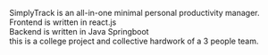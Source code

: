 SimplyTrack is an all-in-one minimal personal productivity manager.
<br/>
Frontend is written in react.js
<br/>
Backend is written in Java Springboot
<br/> 
this is a college project and collective hardwork of a 3 people team.
